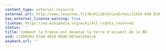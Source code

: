 ```yaml
---
content_type: external-resource
external_url: http://www.lesechos.fr/30/01/2014/LesEchos/21616-049-ECH_comment-la-france-est-devenue-la-terre-d-accueil-de-la-bd.htm
has_external_license_warning: true
license: https://en.wikipedia.org/wiki/All_rights_reserved
status: ''
title: Comment la France est devenue la terre d'accueil de la BD
uid: c1269202-07a8-4619-8648-6b7ee1268cc6
wayback_url: ''
---
```

